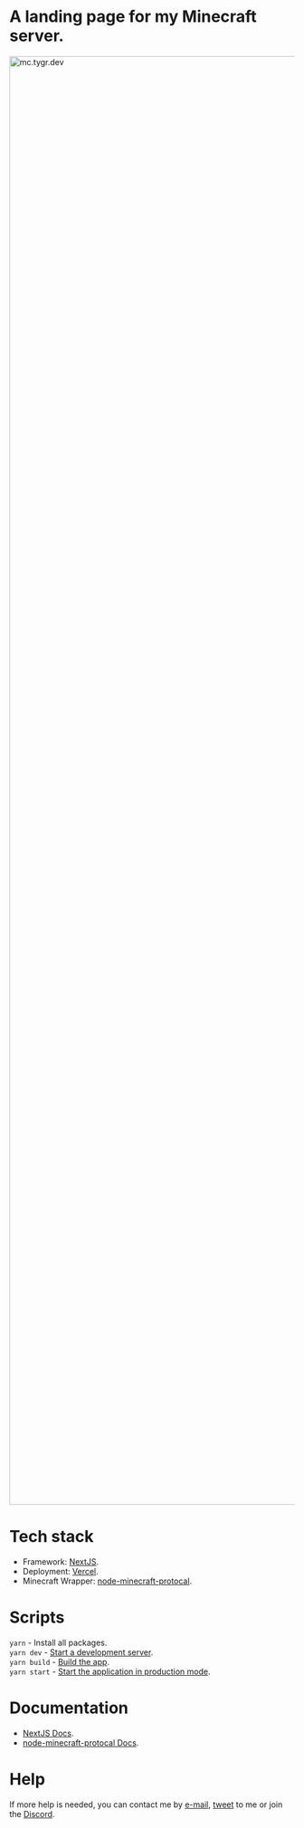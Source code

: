 # A landing page for my Minecraft server.
<a href="https://mc.tygr.dev">
  <img width="2560" alt="mc.tygr.dev" src="https://user-images.githubusercontent.com/59417077/193879013-7482f285-9d15-4279-a42a-7b620414e895.png" />
</a>

# Tech stack
- Framework: [NextJS](https://nextjs.org/).
- Deployment: [Vercel](https://vercel.com/).
- Minecraft Wrapper: [node-minecraft-protocal](https://github.com/PrismarineJS/node-minecraft-protocol).

# Scripts
`yarn` - Install all packages.  
`yarn dev` - [Start a development server](https://nextjs.org/docs/api-reference/cli#development).  
`yarn build` - [Build the app](https://nextjs.org/docs/api-reference/cli#build).  
`yarn start` - [Start the application in production mode](https://nextjs.org/docs/api-reference/cli#production).

# Documentation
- [NextJS Docs](https://nextjs.org/docs/getting-started).
- [node-minecraft-protocal Docs](https://node-minecraft-protocol.prismarine.js.org/#/).

# Help
If more help is needed, you can contact me by [e-mail](https://tygr.dev/mail), [tweet](https://twitter.com/intent/tweet?text=%40tygerxqt) to me or join the [Discord](https://tygr.dev/discord).
